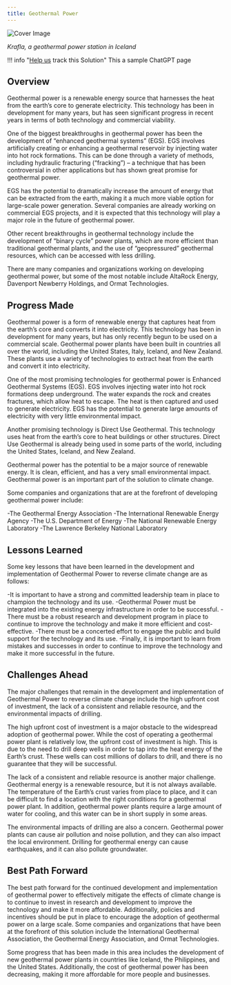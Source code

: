 ```yaml
---
title: Geothermal Power
---
```


![Cover Image](img/geothermal-power.jpg)

_Krafla, a geothermal power station in Iceland_

!!! info "[Help us](../../contribute) track this Solution"
    This a sample ChatGPT page

## Overview

Geothermal power is a renewable energy source that harnesses the heat from the earth’s core to generate electricity. This technology has been in development for many years, but has seen significant progress in recent years in terms of both technology and commercial viability.

One of the biggest breakthroughs in geothermal power has been the development of “enhanced geothermal systems” (EGS). EGS involves artificially creating or enhancing a geothermal reservoir by injecting water into hot rock formations. This can be done through a variety of methods, including hydraulic fracturing (“fracking”) – a technique that has been controversial in other applications but has shown great promise for geothermal power.

EGS has the potential to dramatically increase the amount of energy that can be extracted from the earth, making it a much more viable option for large-scale power generation. Several companies are already working on commercial EGS projects, and it is expected that this technology will play a major role in the future of geothermal power.

Other recent breakthroughs in geothermal technology include the development of “binary cycle” power plants, which are more efficient than traditional geothermal plants, and the use of “geopressured” geothermal resources, which can be accessed with less drilling.

There are many companies and organizations working on developing geothermal power, but some of the most notable include AltaRock Energy, Davenport Newberry Holdings, and Ormat Technologies.

## Progress Made

Geothermal power is a form of renewable energy that captures heat from the earth’s core and converts it into electricity. This technology has been in development for many years, but has only recently begun to be used on a commercial scale. Geothermal power plants have been built in countries all over the world, including the United States, Italy, Iceland, and New Zealand. These plants use a variety of technologies to extract heat from the earth and convert it into electricity.

One of the most promising technologies for geothermal power is Enhanced Geothermal Systems (EGS). EGS involves injecting water into hot rock formations deep underground. The water expands the rock and creates fractures, which allow heat to escape. The heat is then captured and used to generate electricity. EGS has the potential to generate large amounts of electricity with very little environmental impact.

Another promising technology is Direct Use Geothermal. This technology uses heat from the earth’s core to heat buildings or other structures. Direct Use Geothermal is already being used in some parts of the world, including the United States, Iceland, and New Zealand.

Geothermal power has the potential to be a major source of renewable energy. It is clean, efficient, and has a very small environmental impact. Geothermal power is an important part of the solution to climate change.

Some companies and organizations that are at the forefront of developing geothermal power include:

-The Geothermal Energy Association
-The International Renewable Energy Agency
-The U.S. Department of Energy
-The National Renewable Energy Laboratory
-The Lawrence Berkeley National Laboratory

## Lessons Learned

Some key lessons that have been learned in the development and implementation of Geothermal Power to reverse climate change are as follows: 

-It is important to have a strong and committed leadership team in place to champion the technology and its use. 
-Geothermal Power must be integrated into the existing energy infrastructure in order to be successful. 
-There must be a robust research and development program in place to continue to improve the technology and make it more efficient and cost-effective. 
-There must be a concerted effort to engage the public and build support for the technology and its use. 
-Finally, it is important to learn from mistakes and successes in order to continue to improve the technology and make it more successful in the future.

## Challenges Ahead

The major challenges that remain in the development and implementation of Geothermal Power to reverse climate change include the high upfront cost of investment, the lack of a consistent and reliable resource, and the environmental impacts of drilling.

The high upfront cost of investment is a major obstacle to the widespread adoption of geothermal power. While the cost of operating a geothermal power plant is relatively low, the upfront cost of investment is high. This is due to the need to drill deep wells in order to tap into the heat energy of the Earth’s crust. These wells can cost millions of dollars to drill, and there is no guarantee that they will be successful.

The lack of a consistent and reliable resource is another major challenge. Geothermal energy is a renewable resource, but it is not always available. The temperature of the Earth’s crust varies from place to place, and it can be difficult to find a location with the right conditions for a geothermal power plant. In addition, geothermal power plants require a large amount of water for cooling, and this water can be in short supply in some areas.

The environmental impacts of drilling are also a concern. Geothermal power plants can cause air pollution and noise pollution, and they can also impact the local environment. Drilling for geothermal energy can cause earthquakes, and it can also pollute groundwater.

## Best Path Forward

The best path forward for the continued development and implementation of geothermal power to effectively mitigate the effects of climate change is to continue to invest in research and development to improve the technology and make it more affordable. Additionally, policies and incentives should be put in place to encourage the adoption of geothermal power on a large scale. Some companies and organizations that have been at the forefront of this solution include the International Geothermal Association, the Geothermal Energy Association, and Ormat Technologies.

Some progress that has been made in this area includes the development of new geothermal power plants in countries like Iceland, the Philippines, and the United States. Additionally, the cost of geothermal power has been decreasing, making it more affordable for more people and businesses.
